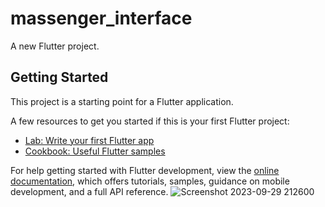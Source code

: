 # massenger_interface

A new Flutter project.

## Getting Started

This project is a starting point for a Flutter application.

A few resources to get you started if this is your first Flutter project:

- [Lab: Write your first Flutter app](https://docs.flutter.dev/get-started/codelab)
- [Cookbook: Useful Flutter samples](https://docs.flutter.dev/cookbook)

For help getting started with Flutter development, view the
[online documentation](https://docs.flutter.dev/), which offers tutorials,
samples, guidance on mobile development, and a full API reference.
![Screenshot 2023-09-29 212600](https://github.com/mohamedashraf3/Task_Session_6_2/assets/109607689/ce3bfaa6-8dd6-4d93-bc76-e7bcedfe8c11)
